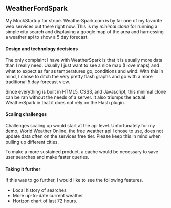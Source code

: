 ## WeatherFordSpark
My MockStartup for stripe. WeatherSpark.com is by far one of my favorite
web services out there right now. This is my *minimal clone* for
running a simple city search and displaying a google map of the area
and harnessing a weather api to show a 5 day forecast.

#### Design and technology decisions
The only complaint I have with WeatherSpark is that it is usually more data
than I really need. Usually I just want to see a nice map (I love maps) and
what to expect as far as temperatures go, conditions and wind. With this
in mind, I chose to ditch the very pretty flash graphs and go with a more
traditional 5 day forecast view.

Since everything is built in HTML5, CSS3, and Javascript, this minimal
clone can be ran without the needs of a server. It also triumps the actual
WeatherSpark in that it does not rely on the Flash plugin.


#### Scaling challenges
Challenges scaling up would start at the api level. Unfortunately for my
demo, World Weather Online, the free weather api I chose to use, does not
update data often on the services free tier. Please keep this in mind when
pulling up different cities.

To make a more sustained product, a cache would be necessary to save
user searches and make faster queries.

#### Taking it further
If this was to go further, I would like to see the following features.
- Local history of searches
- More up-to-date current weather
- Horizon chart of last 72 hours.
